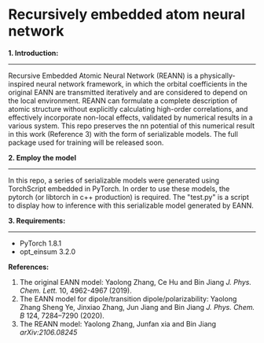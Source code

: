 Recursively embedded atom neural network 
=================================================
**1. Introduction:**
___________________________
   Recursive Embedded Atomic Neural Network (REANN) is a physically-inspired neural network framework, in which the orbital coefficients in the original EANN are transmitted iteratively and are considered to depend on the local environment. REANN can formulate a complete description of atomic structure without explicitly calculating high-order correlations, and effectively incorporate non-local effects, validated by numerical results in a various system. This repo preserves the nn potential of this numerical result in this work (Reference 3) with the form of serializable models. The full package used for training will be released soon.

**2. Employ the model**
___________________________________________________
   In this repo, a series of serializable models were generated using TorchScript embedded in PyTorch. In order to use these models, the pytorch (or libtorch in c++ production) is required. The "test.py" is a script to display how to inference with this serializable model generated by EANN.

**3. Requirements:**
___________________________________
* PyTorch 1.8.1
* opt_einsum 3.2.0

**References:**
1. The original EANN model: Yaolong Zhang, Ce Hu and Bin Jiang *J. Phys. Chem. Lett.* 10, 4962-4967 (2019).
2. The EANN model for dipole/transition dipole/polarizability: Yaolong Zhang  Sheng Ye, Jinxiao Zhang, Jun Jiang and Bin Jiang *J. Phys. Chem. B*  124, 7284–7290 (2020).
3. The REANN model: Yaolong Zhang, Junfan xia and Bin Jiang *arXiv:2106.08245*

